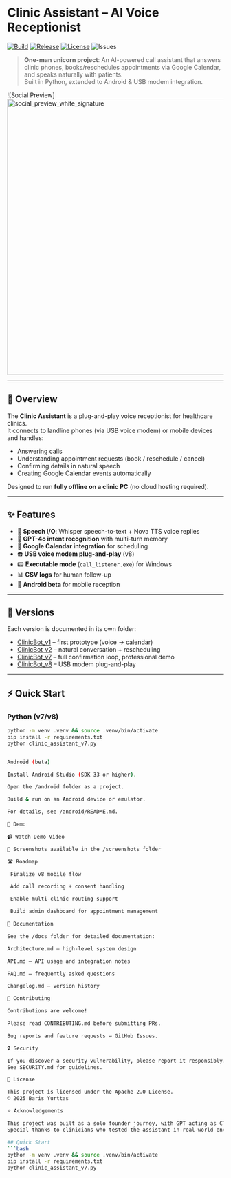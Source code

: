 # Clinic Assistant – AI Voice Receptionist  
[![Build](https://img.shields.io/github/actions/workflow/status/bar-rr/ClinicAssistant-/ci.yml)](../../actions)
[![Release](https://img.shields.io/github/v/release/bar-rr/ClinicAssistant-)](../../releases)
[![License](https://img.shields.io/github/license/bar-rr/ClinicAssistant-)](LICENSE)
![Issues](https://img.shields.io/github/issues/bar-rr/ClinicAssistant-)

> **One-man unicorn project**: An AI-powered call assistant that answers clinic phones, books/reschedules appointments via Google Calendar, and speaks naturally with patients.  
> Built in Python, extended to Android & USB modem integration.

![Social Preview]<img width="1280" height="640" alt="social_preview_white_signature" src="https://github.com/user-attachments/assets/b7ea6898-8a20-4945-8272-05b4839b9933" />


---

## 🚀 Overview
The **Clinic Assistant** is a plug-and-play voice receptionist for healthcare clinics.  
It connects to landline phones (via USB voice modem) or mobile devices and handles:

- Answering calls  
- Understanding appointment requests (book / reschedule / cancel)  
- Confirming details in natural speech  
- Creating Google Calendar events automatically  

Designed to run **fully offline on a clinic PC** (no cloud hosting required).

---

## ✨ Features
- 🎤 **Speech I/O**: Whisper speech-to-text + Nova TTS voice replies  
- 🧠 **GPT-4o intent recognition** with multi-turn memory  
- 📅 **Google Calendar integration** for scheduling  
- ☎️ **USB voice modem plug-and-play** (v8)  
- 📟 **Executable mode** (`call_listener.exe`) for Windows  
- 📊 **CSV logs** for human follow-up  
- 📱 **Android beta** for mobile reception  

---

## 📂 Versions
Each version is documented in its own folder:

- [ClinicBot_v1](./ClinicBot_v1) – first prototype (voice → calendar)  
- [ClinicBot_v2](./ClinicBot_v2) – natural conversation + rescheduling  
- [ClinicBot_v7](./ClinicBot_v7) – full confirmation loop, professional demo  
- [ClinicBot_v8](./ClinicBot_v8) – USB modem plug-and-play  

---

## ⚡ Quick Start

### Python (v7/v8)
```bash
python -m venv .venv && source .venv/bin/activate
pip install -r requirements.txt
python clinic_assistant_v7.py


Android (beta)

Install Android Studio (SDK 33 or higher).

Open the /android folder as a project.

Build & run on an Android device or emulator.

For details, see /android/README.md.

🎥 Demo

📹 Watch Demo Video

📸 Screenshots available in the /screenshots folder

🛣️ Roadmap

 Finalize v8 mobile flow

 Add call recording + consent handling

 Enable multi-clinic routing support

 Build admin dashboard for appointment management

📖 Documentation

See the /docs folder for detailed documentation:

Architecture.md – high-level system design

API.md – API usage and integration notes

FAQ.md – frequently asked questions

Changelog.md – version history

🤝 Contributing

Contributions are welcome!

Please read CONTRIBUTING.md before submitting PRs.

Bug reports and feature requests → GitHub Issues.

🔒 Security

If you discover a security vulnerability, please report it responsibly.
See SECURITY.md for guidelines.

📜 License

This project is licensed under the Apache-2.0 License.
© 2025 Baris Yurttas

⭐ Acknowledgements

This project was built as a solo founder journey, with GPT acting as CTO.
Special thanks to clinicians who tested the assistant in real-world environments and provided invaluable feedback.

## Quick Start
```bash
python -m venv .venv && source .venv/bin/activate
pip install -r requirements.txt
python clinic_assistant_v7.py
